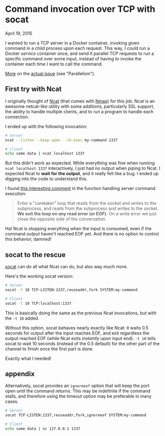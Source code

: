 Command invocation over TCP with socat
======================================
April 19, 2015

I wanted to run a TCP server in a Docker container, invoking given
command in a child process upon each request. This way, I could run a
Docker *service* container once, and send it parallel TCP requests to
run a specific command over some input, instead of having to invoke the
container each time I want to call the command.

[More][parallelism-1] on the [actual issue][parallelism-2] (see "Parallelism").

[parallelism-1]: https://github.com/sass-compatibility/sass-compatibility.github.io/pull/36#issuecomment-94303270
[parallelism-2]: https://github.com/sass-compatibility/sass-compatibility.github.io/pull/36#issuecomment-94271213

First try with Ncat
-------------------

I originally thought of [Ncat][] (that comes with [Nmap]) for this job. Ncat
is an awesome netcat-like utility with some additions, particularly SSL
support, the ability to handle multiple clients, and to run a program to
handle each connection.

[Ncat]: https://nmap.org/ncat/
[Nmap]: http://nmap.org/

I ended up with the following invocation:

```sh
# Server
ncat --listen --keep-open --sh-exec my-command 1337

# Client
echo some data | ncat localhost 1337
```

But this didn't work as expected. While everything was fine when running
`ncat localhost 1337` interactively, I just had no output when piping to
Ncat. I expected Ncat to **wait for the output**, and it really felt
like a bug. I ended up digging into the code to understand this.

I found [this interesting comment](https://github.com/nmap/nmap/blob/5adfb3b1de162b5fc14b89f5383989af049eb745/ncat/ncat_posix.c#L259-L262)
in the function handling server command execution:

> Enter a "caretaker" loop that reads from the socket and writes to the
> subprocess, and reads from the subprocess and writes to the socket.
> **We exit the loop on any read error (or EOF).** On a write error we
> just close the opposite side of the conversation.

Ha! Ncat is stopping everything when the input is consumed, even if the
command *output* haven't reached EOF yet. And there is no option to
control this behavior, damned!

socat to the rescue
-------------------

[socat](http://www.dest-unreach.org/socat/) can do all what Ncat can do,
but also way much more.

Here's the working socat version:

```sh
# Server
socat -t 10 TCP-LISTEN:1337,reuseaddr,fork SYSTEM:my-command

# Client
socat -t 10 TCP:localhost:1337 -
```

This is basically doing the same as the previous Ncat invocations, but
with the `-t 10` added.

Without this option, socat behaves nearly exactly like Ncat: it waits
0.5 seconds for output after the input reaches EOF, and exit regardless
the output reached EOF (while Ncat exits *instantly* upon input end).
`-t 10` tells socat to wait 10 seconds (instead of the 0.5 default) for
the other part of the channel to finish once the first part is done.

Exactly what I needed!

appendix
--------

Alternatively, socat provides an `ignoreeof` option that will keep the port open until the command returns. This may be indefinite if the command stalls, and therefore using the timeout option may be preferable in many cases. 

```sh
# Server
socat TCP-LISTEN:1337,reuseaddr,fork,ignoreeof SYSTEM:my-command

# Client
echo some data | nc 127.0.0.1 1337
```
